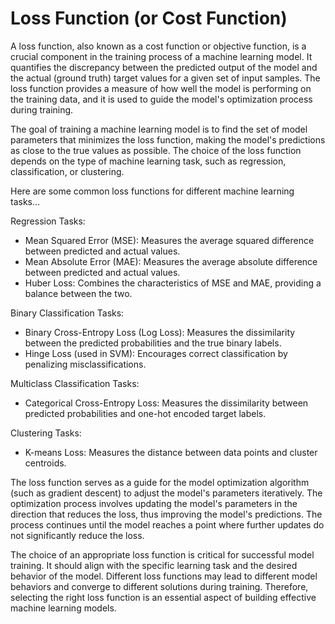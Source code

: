 # Loss Function (or Cost Function)

A loss function, also known as a cost function or objective function, is a crucial component in the training process of a machine learning model. It quantifies the discrepancy between the predicted output of the model and the actual (ground truth) target values for a given set of input samples. The loss function provides a measure of how well the model is performing on the training data, and it is used to guide the model's optimization process during training.

The goal of training a machine learning model is to find the set of model parameters that minimizes the loss function, making the model's predictions as close to the true values as possible. The choice of the loss function depends on the type of machine learning task, such as regression, classification, or clustering.

Here are some common loss functions for different machine learning tasks…

Regression Tasks:
* Mean Squared Error (MSE): Measures the average squared difference between predicted and actual values.
* Mean Absolute Error (MAE): Measures the average absolute difference between predicted and actual values.
* Huber Loss: Combines the characteristics of MSE and MAE, providing a balance between the two.

Binary Classification Tasks:
* Binary Cross-Entropy Loss (Log Loss): Measures the dissimilarity between the predicted probabilities and the true binary labels.
* Hinge Loss (used in SVM): Encourages correct classification by penalizing misclassifications.

Multiclass Classification Tasks:
* Categorical Cross-Entropy Loss: Measures the dissimilarity between predicted probabilities and one-hot encoded target labels.

Clustering Tasks:
* K-means Loss: Measures the distance between data points and cluster centroids.

The loss function serves as a guide for the model optimization algorithm (such as gradient descent) to adjust the model's parameters iteratively. The optimization process involves updating the model's parameters in the direction that reduces the loss, thus improving the model's predictions. The process continues until the model reaches a point where further updates do not significantly reduce the loss.

The choice of an appropriate loss function is critical for successful model training. It should align with the specific learning task and the desired behavior of the model. Different loss functions may lead to different model behaviors and converge to different solutions during training. Therefore, selecting the right loss function is an essential aspect of building effective machine learning models.